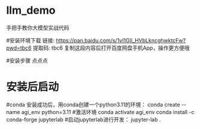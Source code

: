 # llm_demo
手把手教你大模型实战代码

#安装环境下载
链接: https://pan.baidu.com/s/1vI1Gll_HVbLkncghwktcFw?pwd=tbc6 提取码: tbc6 复制这段内容后打开百度网盘手机App，操作更方便哦

#安装步骤 点点点

# 安装后启动
#conda 安装成功后，用conda创建一个python3.11的环境：
conda create --name agi_env python=3.11 
#激活环境
conda activate agi_env
conda install -c conda-forge jupyterlab 
#启动jupyterlab进行开发：
jupyter-lab .
